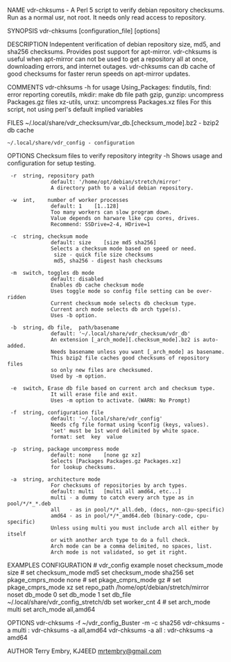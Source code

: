 NAME
    vdr-chksums - A Perl 5 script to verify debian repository checksums. Run
    as a normal usr, not root. It needs only read access to repository.

SYNOPSIS
    vdr-chksums [configuration_file] [options]

DESCRIPTION
    Indepentent verification of debian repository size, md5, and sha256
    checksums. Provides post support for apt-mirror. vdr-chksums is useful
    when apt-mirror can not be used to get a repository all at once,
    downloading errors, and internet outages. vdr-chksums can db cache of
    good checksums for faster rerun speeds on apt-mirror updates.

COMMENTS
     vdr-chksums -h for usage
     Using_Packages:
      findutils, find:   error reporting
      coreutils, mkdir:  make db file path
      gzip,      gunzip: uncompress Packages.gz files
      xz-utils,  unxz:   uncompress Packages.xz files
     For this script, not using perl's default implied variables

FILES
    ~/.local/share/vdr_checksum/var_db.[checksum_mode].bz2 - bzip2 db cache

    ~/.local/share/vdr_config - configuration

OPTIONS
     Checksum files to verify repository integrity
     -h          Shows usage and configuration for setup testing.

     -r  string, repository path
                  default: '/home/opt/debian/stretch/mirror'
                  A directory path to a valid debian repository.

     -w  int,    number of worker processes
                  default: 1    [1..128]
                  Too many workers can slow program down.
                  Value depends on harware like cpu cores, drives.
                  Recommend: SSDrive=2-4, HDrive=1

     -c  string, checksum mode
                  default: size    [size md5 sha256]
                  Selects a checksum mode based on speed or need.
                   size - quick file size checksums
                   md5, sha256 - digest hash checksums

     -m  switch, toggles db mode
                  default: disabled
                  Enables db cache checksum mode
                  Uses toggle mode so config file setting can be over-ridden
                  Current checksum mode selects db checksum type.
                  Current arch mode selects db arch type(s).
                  Uses -b option.

     -b  string, db file,  path/basename
                  default: '~/.local/share/vdr_checksum/vdr_db'
                  An extension [_arch_mode][.checksum_mode].bz2 is auto-added.
                  Needs basename unless you want [_arch_mode] as basename.
                  This bzip2 file caches good checksums of repository files
                  so only new files are checksumed.
                  Used by -m option.

     -e  switch, Erase db file based on current arch and checksum type.
                  It will erase file and exit.
                  Uses -m option to activate. (WARN: No Prompt)

     -f  string, configuration file
                  default: '~/.local/share/vdr_config'
                  Needs cfg file format using %config (keys, values).
                  'set' must be 1st word delimited by white space.
                  format: set  key  value

     -p  string, package uncompress mode
                  default: none    [none gz xz]
                  Selects [Packages Packages.gz Packages.xz]
                  for lookup checksums.

     -a  string, architecture mode
                  For checksums of repositories by arch types.
                  default: multi   [multi all amd64, etc...]
                  multi - a dummy to catch every arch type as in pool/*/*_*.deb
                  all   - as in pool/*/*_all.deb, (docs, non-cpu-specific)
                  amd64 - as in pool/*/*_amd64.deb (binary-code, cpu-specific)
                  Unless using multi you must include arch all either by itself
                  or with another arch type to do a full check.
                  Arch mode can be a comma delimited, no spaces, list.
                  Arch mode is not validated, so get it right.

EXAMPLES
  CONFIGURATION
     #  vdr_config example
     noset  checksum_mode  size
     # set  checksum_mode  md5
     set  checksum_mode  sha256
     set  pkage_cmprs_mode  none
     # set  pkage_cmprs_mode  gz
     # set  pkage_cmprs_mode  xz
     set  repo_path  /home/opt/debian/stretch/mirror
     noset  db_mode  0
     set  db_mode  1
     set  db_file  ~/.local/share/vdr_config_stretch/db
     set  worker_cnt  4
     # set  arch_mode  multi
     set  arch_mode  all,amd64

  OPTIONS
     vdr-chksums -f ~/vdr_config_Buster -m -c sha256
     vdr-chksums -a multi : vdr-chksums -a all,amd64
     vdr-chksums -a all : vdr-chksums -a amd64

AUTHOR
    Terry Embry, KJ4EED <mrtembry@gmail.com>

